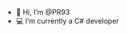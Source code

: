 - 👋 Hi, I’m @PR93
- :computer: I’m currently a C# developer 
  
  
    
    
      
    
          
   
   
        
        
   
    
  
